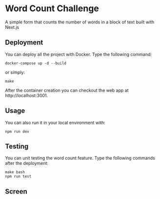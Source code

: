 # Word Count Challenge

A simple form that counts the number of words in a block of text built with Next.js

## Deployment

You can deploy all the project with Docker. Type the following command:

```
docker-compose up -d --build
```

or simply:

```
make
```

After the container creation you can checkout the web app at http://localhost:3001.

## Usage

You can also run it in your local environment with:

```
npm run dev
```

## Testing

You can unit testing the word count feature. Type the following commands after the deployment:

```
make bash
npm run test
```

## Screen
